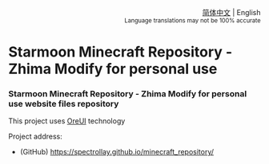 <div align="right">

<a href="/README.md">简体中文</a> | English<br><sup>Language translations may not be 100% accurate</sup>

</div>

# Starmoon Minecraft Repository - Zhima Modify for personal use

### Starmoon Minecraft Repository - Zhima Modify for personal use website files repository

This project uses [OreUI](https://github.com/Spectrollay/OreUI) technology

Project address:

- (GitHub) https://spectrollay.github.io/minecraft_repository/
